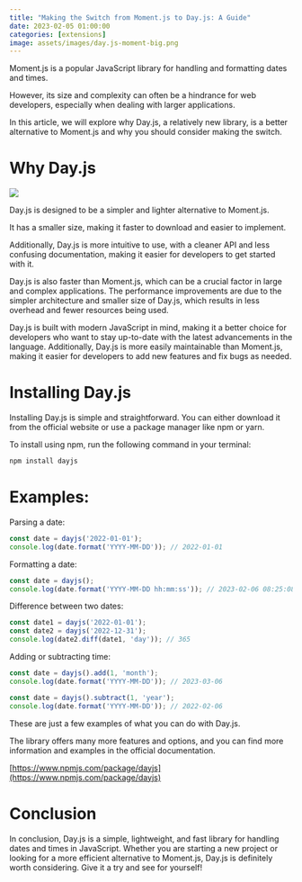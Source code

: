 ```yaml
---
title: "Making the Switch from Moment.js to Day.js: A Guide"
date: 2023-02-05 01:00:00
categories: [extensions]
image: assets/images/day.js-moment-big.png
---
```


Moment.js is a popular JavaScript library for handling and formatting dates and times. 

However, its size and complexity can often be a hindrance for web developers, especially when dealing with larger applications.

In this article, we will explore why Day.js, a relatively new library, is a better alternative to Moment.js and why you should consider making the switch.

# Why Day.js

![](https://pbs.twimg.com/media/EWiVVM1WsAEtKsX.jpg)

Day.js is designed to be a simpler and lighter alternative to Moment.js. 

It has a smaller size, making it faster to download and easier to implement.

Additionally, Day.js is more intuitive to use, with a cleaner API and less confusing documentation, making it easier for developers to get started with it.

Day.js is also faster than Moment.js, which can be a crucial factor in large and complex applications. The performance improvements are due to the simpler architecture and smaller size of Day.js, which results in less overhead and fewer resources being used.

Day.js is built with modern JavaScript in mind, making it a better choice for developers who want to stay up-to-date with the latest advancements in the language. Additionally, Day.js is more easily maintainable than Moment.js, making it easier for developers to add new features and fix bugs as needed.

# Installing Day.js

Installing Day.js is simple and straightforward. You can either download it from the official website or use a package manager like npm or yarn.

To install using npm, run the following command in your terminal:

```bash
npm install dayjs
```

# Examples:

Parsing a date:

```js
const date = dayjs('2022-01-01');
console.log(date.format('YYYY-MM-DD')); // 2022-01-01
```

Formatting a date:

```js
const date = dayjs();
console.log(date.format('YYYY-MM-DD hh:mm:ss')); // 2023-02-06 08:25:08
```

Difference between two dates:

```js
const date1 = dayjs('2022-01-01');
const date2 = dayjs('2022-12-31');
console.log(date2.diff(date1, 'day')); // 365

```

Adding or subtracting time:

```js
const date = dayjs().add(1, 'month');
console.log(date.format('YYYY-MM-DD')); // 2023-03-06

const date = dayjs().subtract(1, 'year');
console.log(date.format('YYYY-MM-DD')); // 2022-02-06
```

These are just a few examples of what you can do with Day.js. 

The library offers many more features and options, and you can find more information and examples in the official documentation.

[https://www.npmjs.com/package/dayjs](https://www.npmjs.com/package/dayjs)

# Conclusion

In conclusion, Day.js is a simple, lightweight, and fast library for handling dates and times in JavaScript. Whether you are starting a new project or looking for a more efficient alternative to Moment.js, Day.js is definitely worth considering. Give it a try and see for yourself!







